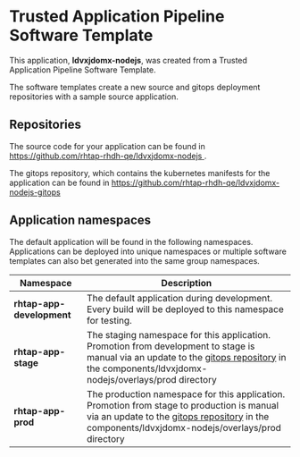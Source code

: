 # Trusted Application Pipeline Software Template

This application, **ldvxjdomx-nodejs**, was created from a Trusted Application Pipeline Software Template.

The software templates create a new source and gitops deployment repositories with a sample source application. 

## Repositories

The source code for your application can be found in [https://github.com/rhtap-rhdh-qe/ldvxjdomx-nodejs ](https://github.com/rhtap-rhdh-qe/ldvxjdomx-nodejs ).
 
The gitops repository, which contains the kubernetes manifests for the application can be found in 
[https://github.com/rhtap-rhdh-qe/ldvxjdomx-nodejs-gitops ](https://github.com/rhtap-rhdh-qe/ldvxjdomx-nodejs-gitops ) 

## Application namespaces 

The default application will be found in the following namespaces. Applications can be deployed into unique namespaces or multiple software templates can also bet generated into the same group namespaces.  

|  Namespace   |  Description   |  
| -------- | -------- |   
| **rhtap-app-development** | The default application during development. Every build will be deployed to this namespace for testing. | 
| **rhtap-app-stage** | The staging namespace for this application. Promotion from development to stage is manual via an update to the [gitops repository](https://github.com/rhtap-rhdh-qe/ldvxjdomx-nodejs-gitops ) in the components/ldvxjdomx-nodejs/overlays/prod directory |  
| **rhtap-app-prod** | The production namespace for this application. Promotion from stage to production is manual via an update to the [gitops repository](https://github.com/rhtap-rhdh-qe/ldvxjdomx-nodejs-gitops ) in the components/ldvxjdomx-nodejs/overlays/prod directory | 